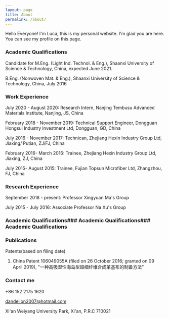 ```yaml
---
layout: page
title: About
permalink: /about/
---
```


Hello Everyone! I'm Luca, this is my personal website. I'm glad you are here. You can see my profile on this page.

### Academic Qualifications

Candidate for M.Eng. (Light Ind. Technol. & Eng.), Shaanxi University of Science & Technology, China, expected June 2021.

B.Eng. (Nonwoven Mat. & Eng.), Shaanxi University of Science & Technology, China, July 2016

### Work Experience

July 2020 - August 2020: Research Intern, Nanjing Tembusu Advanced Materials Institute, Nanjing, JS, China

February 2018 - November 2019: Technical Support Engineer, Dongguan Hongsui Industry Investment Ltd, Dongguan, GD, China

July 2016 - November 2017: Technican, Zhejiang Hexin Industry Group Ltd, Jiaxing/ Putian, ZJ/FJ, China

February 2016- March 2016: Trainee, Zhejiang Hexin Industry Group Ltd, Jiaxing, ZJ, China

July 2015- August 2015: Trainee, Fujian Topsun Microfiber Ltd, Zhangzhou, FJ, China

### Research Experience

September 2018 - present: Professor Xingyuan Ma's Group

July 2015 - July 2016: Associate Professor Na Xu's Group





### Academic Qualifications### Academic Qualifications### Academic Qualifications


### Publications

Patents(based on filing date)

1. China Patent 106049055A (filed on 26 October 2016; granted on 09 April 2019), "一种高吸湿性海岛型超细纤维合成革基布的制备方法”


### Contact me

+86 152 2175 1620

[dandelion2007@hotmail.com](dandelion2007@hotmail.com)

Xi'an Weiyang University Park, Xi'an, P.R.C 710021
